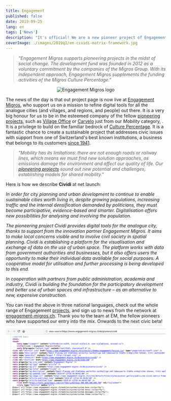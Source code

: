 ```yaml
---
title: Engagement
published: false
date: 2019-09-25
lang: en
tags: ['News']
description: "It's official! We are a new pioneer project of Engagement Migros"
coverImage: ./images/2019q1/em-cividi-matrix-framework.jpg
---
```


> _"Engagement Migros supports pioneering projects in the midst of social change. The development fund was founded in 2012 as a voluntary commitment by the companies of the Migros Group. With its independent approach, Engagement Migros supplements the funding activities of the Migros Culture Percentage."_

<p><center><img alt="Engagement Migros logo" src="https://www.engagement-migros.ch/sites/all/themes/engagement/img/logo_em_english@2x.png" style="width:416px"></center></p>

The news of the day is that out project page is now live at [Engagement Migros](https://www.engagement-migros.ch/en/pioneers/cividi), who support us on a mission to refine digital tools for all the analogue cities (and villages, and regions, and people) out there. It is a very big honour for us to be in the esteemed company of the fellow [pioneering projects](https://www.engagement-migros.ch/en/pioniere), such as [Village Office](https://www.engagement-migros.ch/en/pioneers/villageoffice) or [Carvelo](https://www.engagement-migros.ch/en/pioneers/carvelo) just from our _Mobility_ category, . It is a privilege to build on the familiar bedrock of [Culture Percentage](https://www.migros-kulturprozent.ch/). It is a fantastic chance to create a sustainable project that addresses civic issues with support from one of Switzerland's best known institutions, a business that belongs to its customers [since 1941](https://en.wikipedia.org/wiki/Migros#History).

> _"Mobility has its limitations: there are not enough roads or railway lines, which means we must find new solution approaches, as emissions damage the environment and affect our quality of life. Our [pioneering projects](https://www.engagement-migros.ch/en/pioniere) sound out new potential and challenges, establishing models for shared mobility."_

Here is how we describe **Cividi** at net launch:

_In order for city planning and urban development to continue to enable sustainable cities worth living in, despite growing populations, increasing traffic and the internal densification demanded by politicians, they must become participative, evidence-based and smarter. Digitalisation offers new possibilities for analysing and involving the population._

_The pioneering project Cividi provides digital tools for the analogue city, thanks to support from the innovation partner Engagement Migros. It aims to make local concerns visible and to involve civil society in spatial planning. Cividi is establishing a platform for the visualisation and exchange of data on the use of urban space. The platform works with data from government authorities and businesses, but it also offers users the opportunity to make their individual data available for social purposes. A cooperative model for utilisation and further processing is being developed to this end._

_In cooperation with partners from public administration, academia and industry, Cividi is building the foundation for the participatory development and better use of urban spaces and infrastructure – as an alternative to new, expensive construction._

You can read the above in three national languages, check out the whole range of Engagement [projects](https://www.engagement-migros.ch/en/our-role), and sign up to news from the network at [engagement-migros.ch](https://www.engagement-migros.ch/en/pioneers/cividi). Thank you to the team at EM, the fellow pioneers who have supported our entry into the mix. Onwards to the next civic beta!

![](./images/2019q1/em-meta-headers.png)
